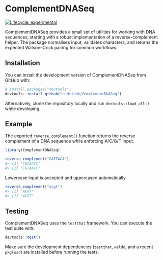 
<!-- README.md is generated from README.Rmd. Please edit that file -->

# ComplementDNASeq

<!-- badges: start -->

[![Lifecycle:
experimental](https://img.shields.io/badge/lifecycle-experimental-orange.svg)](https://lifecycle.r-lib.org/articles/stages.html#experimental)
<!-- badges: end -->

ComplementDNASeq provides a small set of utilities for working with DNA
sequences, starting with a robust implementation of a reverse-complement
helper. The package normalises input, validates characters, and returns
the expected Watson–Crick pairing for common workflows.

## Installation

You can install the development version of ComplementDNASeq from GitHub
with:

``` r
# install.packages("devtools")
devtools::install_github("cedrichk/ComplementDNASeq")
```

Alternatively, clone the repository locally and run
`devtools::load_all()` while developing.

## Example

The exported `reverse_complement()` function returns the reverse
complement of a DNA sequence while enforcing A/C/G/T input.

``` r
library(ComplementDNASeq)

reverse_complement("GATTACA")
#> [1] "TGTAATC"
#> [1] "TGTAATC"
```

Lowercase input is accepted and uppercased automatically.

``` r
reverse_complement("acgt")
#> [1] "ACGT"
#> [1] "ACGT"
```

## Testing

ComplementDNASeq uses the `testthat` framework. You can execute the test
suite with:

``` r
devtools::test()
```

Make sure the development dependencies (`testthat`, `waldo`, and a
recent `pkgload`) are installed before running the tests.
